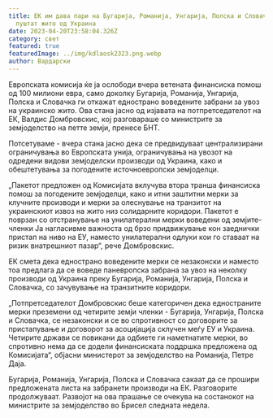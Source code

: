```yaml
---
title: ЕК им дава пари на Бугарија, Романија, Унгарија, Полска и Словачка ако
  пуштат жито од Украина
date: 2023-04-20T23:58:04.326Z
category: свет
featured: true
featuredImage: ../img/kdlaosk2323.png.webp
author: Вардарски
---
```


Европската комисија ќе ја ослободи вчера ветената финансиска помош од 100 милиони евра, само доколку Бугарија, Романија, Унгарија, Полска и Словачка ги откажат еднострано воведените забрани за увоз на украинско жито. Ова стана јасно од изјавата на потпретседателот на ЕК, Валдис Домбровскис, кој разговараше со министрите за земјоделство на петте земји, пренесе БНТ.

Потсетуваме - вчера стана јасно дека се предвидуваат централизирани ограничувања во Европската унија, ограничувања на увозот на одредени видови земјоделски производи од Украина, како и обештетувања за погодените источноевропски земјоделци.

„Пакетот предложен од Комисијата вклучува втора транша финансиска помош за погодените земјоделци, како и итни заштитни мерки за клучните производи и мерки за олеснување на транзитот на украинскиот извоз на жито низ солидарните коридори. Пакетот е поврзан со отстранување на унилатерални мерки воведени од земјите-членки Ја нагласивме важноста од брзо придвижување кон заеднички пристап на ниво на ЕУ, наместо унилатерални одлуки кои го ставаат на ризик внатрешниот пазар“, рече Домбровскис.

ЕК смета дека еднострано воведените мерки се незаконски и наместо тоа предлага да се воведе паневропска забрана за увоз на неколку производи од Украина преку Бугарија, Романија, Унгарија, Полска и Словачка, со зачувување на транзитните коридори.

„Потпретседателот Домбровскис беше категоричен дека едностраните мерки преземени од четирите земји членки - Бугарија, Унгарија, Полска и Словачка, се незаконски и се во спротивност со договорите за пристапување и договорот за асоцијација склучен меѓу ЕУ и Украина. Четирите држави се повикани да одбиете ги наметнатите мерки, во спротивно нема да се додели финансиската поддршка предложена од Комисијата“, објасни министерот за земјоделство на Романија, Петре Даја.

Бугарија, Романија, Унгарија, Полска и Словачка сакаат да се прошири предложената листа на забранети производи на ЕК. Разговорите продолжуваат. Развојот на ова прашање се очекува на состанокот на министрите за земјоделство во Брисел следната недела.
